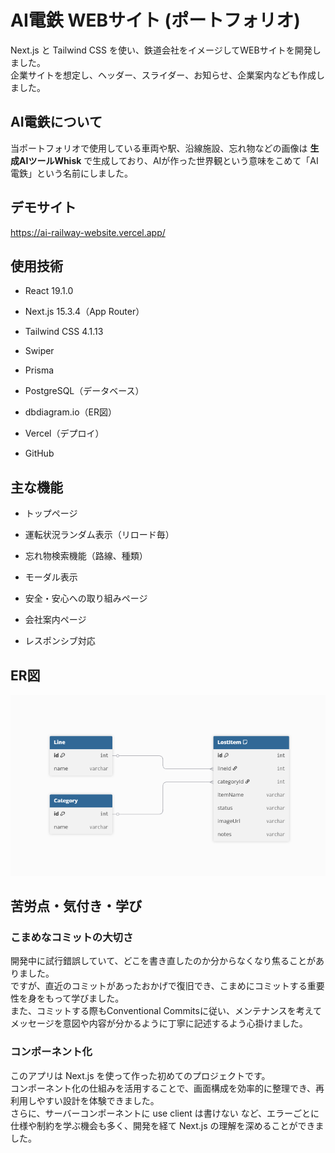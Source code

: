 # AI電鉄 WEBサイト (ポートフォリオ)

Next.js と Tailwind CSS を使い、鉄道会社をイメージしてWEBサイトを開発しました。<br>
企業サイトを想定し、ヘッダー、スライダー、お知らせ、企業案内なども作成しました。<br>

## AI電鉄について

当ポートフォリオで使用している車両や駅、沿線施設、忘れ物などの画像は **生成AIツールWhisk** で生成しており、AIが作った世界観という意味をこめて「AI電鉄」という名前にしました。<br>

## デモサイト

https://ai-railway-website.vercel.app/

## 使用技術

- React 19.1.0

- Next.js 15.3.4（App Router）

- Tailwind CSS 4.1.13

- Swiper

- Prisma

- PostgreSQL（データベース）

- dbdiagram.io（ER図）

- Vercel（デプロイ）

- GitHub

## 主な機能

- トップページ

- 運転状況ランダム表示（リロード毎）

- 忘れ物検索機能（路線、種類）

- モーダル表示

- 安全・安心への取り組みページ

- 会社案内ページ

- レスポンシブ対応

## ER図

![ER図](./docs/er-diagram.png)

## 苦労点・気付き・学び

### こまめなコミットの大切さ

開発中に試行錯誤していて、どこを書き直したのか分からなくなり焦ることがありました。<br/>
ですが、直近のコミットがあったおかげで復旧でき、こまめにコミットする重要性を身をもって学びました。<br/>また、コミットする際もConventional Commitsに従い、メンテナンスを考えてメッセージを意図や内容が分かるように丁寧に記述するよう心掛けました。

### コンポーネント化

このアプリは Next.js を使って作った初めてのプロジェクトです。<br/>
コンポーネント化の仕組みを活用することで、画面構成を効率的に整理でき、再利用しやすい設計を体験できました。<br/>
さらに、サーバーコンポーネントに use client は書けない など、エラーごとに仕様や制約を学ぶ機会も多く、開発を経て Next.js の理解を深めることができました。
